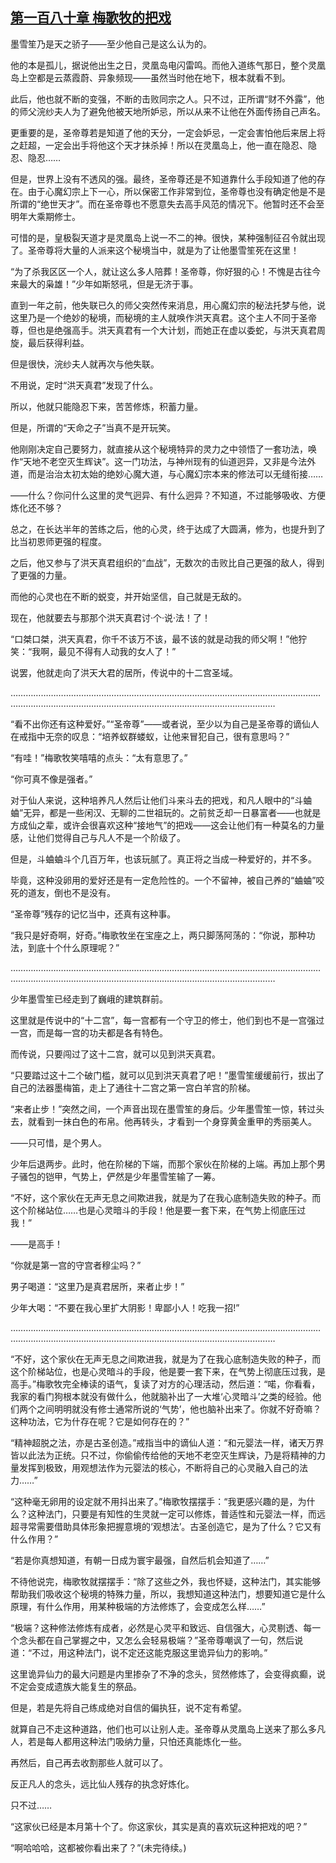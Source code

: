 ## [第一百八十章 梅歌牧的把戏](https://www.xxbiquge.com/11_11207/9168121.html)


  墨雪笙乃是天之骄子——至少他自己是这么认为的。

  他的本是孤儿，据说他出生之日，灵凰岛电闪雷鸣。而他入道练气那日，整个灵凰岛上空都是云蒸霞蔚、异象频现——虽然当时他在地下，根本就看不到。

  此后，他也就不断的变强，不断的击败同宗之人。只不过，正所谓“财不外露”，他的师父浣纱夫人为了避免他被天地所妒忌，所以从来不让他在外面传扬自己声名。

  更重要的是，圣帝尊若是知道了他的天分，一定会妒忌，一定会害怕他后来居上将之赶超，一定会出手将他这个天才抹杀掉！所以在灵凰岛上，他一直在隐忍、隐忍、隐忍……

  但是，世界上没有不透风的强。最终，圣帝尊还是不知道靠什么手段知道了他的存在。由于心魔幻宗上下一心，所以保密工作非常到位，圣帝尊也没有确定他是不是所谓的“绝世天才”。而在圣帝尊也不愿意失去高手风范的情况下。他暂时还不会至明年大乘期修士。

  可惜的是，皇极裂天道才是灵凰岛上说一不二的神。很快，某种强制征召令就出现了。圣帝尊将大量的人派来这个秘境当中，就是为了让他墨雪笙死在这里！

  “为了杀我区区一个人，就让这么多人陪葬！圣帝尊，你好狠的心！不愧是古往今来最大的枭雄！”少年如斯怒吼，但是无济于事。

  直到一年之前，他失联已久的师父突然传来消息，用心魔幻宗的秘法托梦与他，说这里乃是一个绝妙的秘境，而秘境的主人就唤作洪天真君。这个主人不同于圣帝尊，但也是绝强高手。洪天真君有一个大计划，而她正在虚以委蛇，与洪天真君周旋，最后获得利益。

  但是很快，浣纱夫人就再次与他失联。

  不用说，定时“洪天真君”发现了什么。

  所以，他就只能隐忍下来，苦苦修炼，积蓄力量。

  但是，所谓的“天命之子”当真不是开玩笑。

  他刚刚决定自己要努力，就直接从这个秘境特异的灵力之中领悟了一套功法，唤作“天地不老空灭生辉诀”。这一门功法，与神州现有的仙道迥异，又非是今法外道，而是治治太初太始的绝妙心魔大道，与心魔幻宗本来的修法可以无缝衔接……

  ——什么？你问什么这里的灵气迥异、有什么迥异？不知道，不过能够吸收、方便炼化还不够？

  总之，在长达半年的苦练之后，他的心灵，终于达成了大圆满，修为，也提升到了比当初恩师更强的程度。

  之后，他又参与了洪天真君组织的“血战”，无数次的击败比自己更强的敌人，得到了更强的力量。

  而他的心灵也在不断的蜕变，并开始坚信，自己就是无敌的。

  现在，他就要去与那那个洪天真君讨·个·说·法！了！

  “口桀口桀，洪天真君，你千不该万不该，最不该的就是动我的师父啊！”他狞笑：“我啊，最见不得有人动我的女人了！”

  说罢，他就走向了洪天大君的居所，传说中的十二宫圣域。

  …………………………………………………………………………………………………………………………………………………………………………………………………………

  “看不出你还有这种爱好。”“圣帝尊”——或者说，至少以为自己是圣帝尊的谪仙人在戒指中无奈的叹息：“培养蚁群蝼蚁，让他来冒犯自己，很有意思吗？”

  “有哇！”梅歌牧笑嘻嘻的点头：“太有意思了。”

  “你可真不像是强者。”

  对于仙人来说，这种培养凡人然后让他们斗来斗去的把戏，和凡人眼中的“斗蛐蛐”无异，都是一些闲汉、无聊的二世祖玩的。之前贫乏却一日暴富者——也就是方成仙之辈，或许会很喜欢这种“接地气”的把戏——这会让他们有一种莫名的力量感，让他们觉得自己与凡人不是一个阶级了。

  但是，斗蛐蛐斗个几百万年，也该玩腻了。真正将之当成一种爱好的，并不多。

  毕竟，这种没卵用的爱好还是有一定危险性的。一个不留神，被自己养的“蛐蛐”咬死的道友，倒也不是没有。

  “圣帝尊”残存的记忆当中，还真有这种事。

  “我只是好奇啊，好奇。”梅歌牧坐在宝座之上，两只脚荡阿荡的：“你说，那种功法，到底十个什么原理呢？”

  …………………………………………………………………………………………………………………………………………………………………………………………………………

  少年墨雪笙已经走到了巍峨的建筑群前。

  这里就是传说中的“十二宫”，每一宫都有一个守卫的修士，他们到也不是一宫强过一宫，而是每一宫的功夫都是各有特色。

  而传说，只要闯过了这十二宫，就可以见到洪天真君。

  “只要踏过这十二个破门槛，就可以见到洪天真君了吧！”墨雪笙缓缓前行，拔出了自己的法器墨梅笛，走上了通往十二宫之第一宫白羊宫的阶梯。

  “来者止步！”突然之间，一个声音出现在墨雪笙的身后。少年墨雪笙一惊，转过头去，就看到一抹白色的布帛。他再转头，才看到一个身穿黄金重甲的秀丽美人。

  ——只可惜，是个男人。

  少年后退两步。此时，他在阶梯的下端，而那个家伙在阶梯的上端。再加上那个男子骚包的铠甲，气势上，俨然是少年墨雪笙输了一筹。

  “不好，这个家伙在无声无息之间欺进我，就是为了在我心底制造失败的种子。而这个阶梯站位……也是心灵暗斗的手段！他是要一套下来，在气势上彻底压过我！”

  ——是高手！

  “你就是第一宫的守宫者穆尘吗？”

  男子喝道：“这里乃是真君居所，来者止步！”

  少年大喝：“不要在我心里扩大阴影！卑鄙小人！吃我一招!”

  …………………………………………………………………………………………………………………………………………………………………………………………………………

  “不好，这个家伙在无声无息之间欺进我，就是为了在我心底制造失败的种子，而这个阶梯站位，也是心灵暗斗的手段，他是要一套下来，在气势上彻底压过我，是高手。”梅歌牧完全棒读的语气，复读了对方的心理活动，然后道：“喏，你看看，我家的看门狗根本就没有做什么，他就脑补出了一大堆‘心灵暗斗’之类的经验。他们两个之间明明就没有修士通常所说的‘气势’，他也脑补出来了。你就不好奇嘛？这种功法，它为什存在呢？它是如何存在的？”

  “精神超脱之法，亦是古圣创造。”戒指当中的谪仙人道：“和元婴法一样，诸天万界皆以此法为正统。只不过，你偷偷传给他的天地不老空灭生辉诀，乃是将精神的力量发挥到极致，用观想法作为元婴法的核心，不断将自己的心灵融入自己的法力……”

  “这种毫无卵用的设定就不用抖出来了。”梅歌牧摆摆手：“我更感兴趣的是，为什么？这种法门，只要是有知性的生灵就一定可以修炼，普适性和元婴法一样，而远超寻常需要借助具体形象把握意境的‘观想法’。古圣创造它，是为了什么？它又有什么作用？”

  “若是你真想知道，有朝一日成为寰宇最强，自然后机会知道了……”

  不待他说完，梅歌牧就摆摆手：“除了这些之外，我也怀疑，这种法门，其实能够帮助我们吸收这个秘境的特殊力量，所以，我想知道这种法门，想要知道它是什么原理，有什么作用，用某种极端的方法修炼了，会变成怎么样……”

  “极端？这种修法修炼有成者，必然是心灵平和致远、自信强大，心灵剔透、每一个念头都在自己掌握之中，又怎么会轻易极端？”圣帝尊嘲讽了一句，然后说道：“不过，用这种法门，说不定还这能克服这里诡异仙力的影响。”

  这里诡异仙力的最大问题是内里掺杂了不净的念头，贸然修炼了，会变得疯癫，说不定会变成遗族大能复生的祭品。

  但是，若是先将自己练成绝对自信的偏执狂，说不定有希望。

  就算自己不走这种道路，他们也可以让别人走。圣帝尊从灵凰岛上送来了那么多凡人，若是每人都用这种法门吸纳力量，只怕还真能炼化一些。

  再然后，自己再去收割那些人就可以了。

  反正凡人的念头，远比仙人残存的执念好炼化。

  只不过……

  “这家伙已经是本月第十个了。你这家伙，其实是真的喜欢玩这种把戏的吧？”

  “啊哈哈哈，这都被你看出来了？”(未完待续。)
